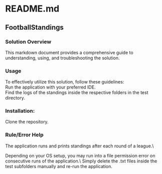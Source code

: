 # README.md
## FootballStandings

### Solution Overview
This markdown document provides a comprehensive guide to understanding, using, and troubleshooting the solution.

### Usage
To effectively utilize this solution, follow these guidelines:\
Run the application with your preferred IDE.\
Find the logs of the standings inside the respective folders in the test directory.

### Installation: 
Clone the repository.

### Rule/Error Help
The application runs and prints standings after each round of a league.\

Depending on your OS setup, you may run into a file permission error on consecutive runs of the application.\ 
Simply delete the .txt files inside the test subfolders manually and re-run the application.
